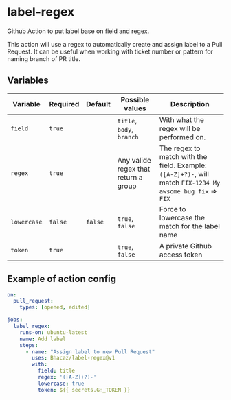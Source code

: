 # label-regex
Github Action to put label base on field and regex.

This action will use a regex to automatically create and assign label to a Pull Request.
It can be useful when working with ticket number or pattern for naming branch of PR title.

## Variables

|Variable|Required|Default|Possible values|Description|
|---|---|---|---|---|
|`field`|`true`| |`title`, `body`, `branch`|With what the regex will be performed on.|
|`regex`|`true`| |Any valide regex that return a group|The regex to match with the field. Example: `([A-Z]+?)-`, will match `FIX-1234 My awsome bug fix` => `FIX`|
|`lowercase`|`false`|`false`|`true`, `false`|Force to lowercase the match for the label name|
|`token`|`true`| |`true`, `false`|A private Github access token|

## Example of action config

```yml
on:
  pull_request:
    types: [opened, edited]

jobs:
  label_regex:
    runs-on: ubuntu-latest
    name: Add label
    steps:
      - name: "Assign label to new Pull Request"
        uses: Bhacaz/label-regex@v1
        with:
          field: title
          regex: '([A-Z]+?)-'
          lowercase: true
          token: ${{ secrets.GH_TOKEN }}
```

